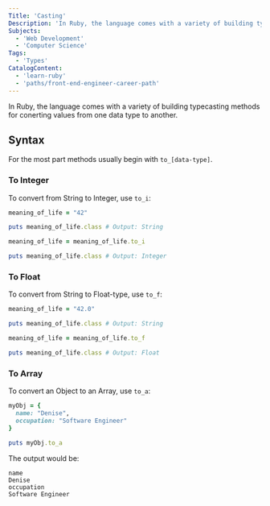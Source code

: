 ```yaml
---
Title: 'Casting'
Description: 'In Ruby, the language comes with a variety of building typecasting methods for conerting values from one data type to another. For the most part methods usually begin with to[data-type]. To convert from String to Integer, use toi: rb meaningoflife = "42" puts meaningoflife.class # Output: String meaningoflife = meaningoflife.to_i'
Subjects:
  - 'Web Development'
  - 'Computer Science'
Tags:
  - 'Types'
CatalogContent:
  - 'learn-ruby'
  - 'paths/front-end-engineer-career-path'
---
```


In Ruby, the language comes with a variety of building typecasting methods for conerting values from one data type to another.

## Syntax

For the most part methods usually begin with `to_[data-type]`.

### To Integer

To convert from String to Integer, use `to_i`:

```rb
meaning_of_life = "42"

puts meaning_of_life.class # Output: String

meaning_of_life = meaning_of_life.to_i

puts meaning_of_life.class # Output: Integer
```

### To Float

To convert from String to Float-type, use `to_f`:

```rb
meaning_of_life = "42.0"

puts meaning_of_life.class # Output: String

meaning_of_life = meaning_of_life.to_f

puts meaning_of_life.class # Output: Float
```

### To Array

To convert an Object to an Array, use `to_a`:

```rb
myObj = {
  name: "Denise",
  occupation: "Software Engineer"
}

puts myObj.to_a
```

The output would be:

```shell
name
Denise
occupation
Software Engineer
```
